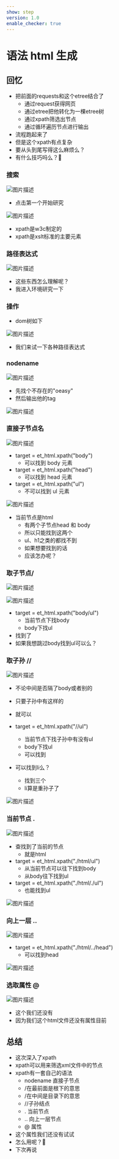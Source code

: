 ```yaml
---
show: step
version: 1.0
enable_checker: true
---
```


# 语法 html 生成
## 回忆

- 把前面的requests和这个etree结合了
	- 通过request获得网页
	- 通过etree把他转化为一棵etree树
	- 通过xpath筛选出节点
	- 通过循环遍历节点进行输出
- 流程跑起来了
- 但是这个xpath有点复杂
- 要从头到尾写得这么麻烦么？
- 有什么技巧吗么？🤔

### 搜索

![图片描述](https://doc.shiyanlou.com/courses/uid1190679-20210902-1630547071875)

- 点击第一个开始研究

![图片描述](https://doc.shiyanlou.com/courses/uid1190679-20210902-1630547145505)

- xpath是w3c制定的
- xpath是xslt标准的主要元素

### 路径表达式

![图片描述](https://doc.shiyanlou.com/courses/uid1190679-20210902-1630547289914)

- 这些东西怎么理解呢？
- 我进入环境研究一下

### 操作
- dom树如下

![图片描述](https://doc.shiyanlou.com/courses/uid1190679-20210902-1630547430790)

- 我们来试一下各种路径表达式

### nodename

![图片描述](https://doc.shiyanlou.com/courses/uid1190679-20210902-1630547430790)

- 先找个不存在的"oeasy"
- 然后输出他的tag

![图片描述](https://doc.shiyanlou.com/courses/uid1190679-20210902-1630547593680)

### 直接子节点名
![图片描述](https://doc.shiyanlou.com/courses/uid1190679-20210902-1630547430790)

- target = et_html.xpath("body")
	- 可以找到 body 元素
- target = et_html.xpath("head")
	- 可以找到 head 元素
- target = et_html.xpath("ul")
	- 不可以找到 ul 元素

![图片描述](https://doc.shiyanlou.com/courses/uid1190679-20210902-1630548980094)

- 当前节点是html
	- 有两个子节点head 和 body
	- 所以只能找到这两个
	- ul、h1之类的都找不到
	- 如果想要找到的话
	- 应该怎办呢？

### 取子节点/

![图片描述](https://doc.shiyanlou.com/courses/uid1190679-20210902-1630549031635)

![图片描述](https://doc.shiyanlou.com/courses/uid1190679-20210902-1630549043615)

- target = et_html.xpath("body/ul")
	- 当前节点下找body
	- body下找ul
- 找到了
- 如果我想跳过body找到ul可以么？

### 取子孙 //

![图片描述](https://doc.shiyanlou.com/courses/uid1190679-20210902-1630549156523)

- 不论中间是否隔了body或者别的
- 只要子孙中有这样的
- 就可以

- target = et_html.xpath("//ul")
	- 当前节点下找子孙中有没有ul
	- body下找ul
	- 可以找到
- 可以找到li么？
	- 找到三个
	- li算是重孙子了

![图片描述](https://doc.shiyanlou.com/courses/uid1190679-20210902-1630549634130)

### 当前节点 .
![图片描述](https://doc.shiyanlou.com/courses/uid1190679-20210902-1630549715299)

- 查找到了当前的节点
	- 就是html
- target = et_html.xpath("./html/ul")	
	- 从当前节点可以往下找到body
	- 从body往下找到ul
- target = et_html.xpath("./html/./ul")
	- 也能找到ul

![图片描述](https://doc.shiyanlou.com/courses/uid1190679-20210902-1630549779965)

### 向上一层 ..
![图片描述](https://doc.shiyanlou.com/courses/uid1190679-20210902-1630550003428)

- target = et_html.xpath("./html/../head")
	- 可以找到head

![图片描述](https://doc.shiyanlou.com/courses/uid1190679-20210902-1630549968366)

### 选取属性 @

![图片描述](https://doc.shiyanlou.com/courses/uid1190679-20210902-1630550057213)

- 这个我们还没有 
- 因为我们这个html文件还没有属性目前

## 总结

- 这次深入了xpath
- xpath可以用来筛选xml文件中的节点
- xpath有一套自己的语法
	- nodename 直接子节点
	- /在最前面是根下的意思
	- /在中间是目录下的意思
	- //子孙结点
	- . 当前节点
	- .. 向上一层节点
	- @ 属性
- 这个属性我们还没有试试
- 怎么用呢？🤔
- 下次再说
